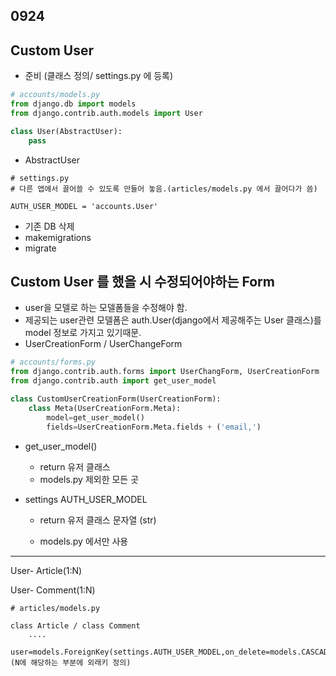 ## 0924

## Custom User

- 준비 (클래스 정의/ settings.py 에 등록)

```python
# accounts/models.py
from django.db import models
from django.contrib.auth.models import User

class User(AbstractUser):
	pass
```

- AbstractUser

```
# settings.py 
# 다른 앱에서 끌어쓸 수 있도록 만들어 놓음.(articles/models.py 에서 끌어다가 씀)

AUTH_USER_MODEL = 'accounts.User'
```

- 기존 DB 삭제
- makemigrations
- migrate

## Custom User 를 했을 시 수정되어야하는 Form

- user을 모델로 하는 모델폼들을 수정해야 함.
- 제공되는 user관련 모델폼은 auth.User(django에서 제공해주는 User 클래스)를 model 정보로 가지고 있기때문.
- UserCreationForm / UserChangeForm 

```python
# accounts/forms.py
from django.contrib.auth.forms import UserChangForm, UserCreationForm
from django.contrib.auth import get_user_model

class CustomUserCreationForm(UserCreationForm):
	class Meta(UserCreationForm.Meta):
		model=get_user_model()
		fields=UserCreationForm.Meta.fields + ('email,')
```

- get_user_model()

  - return 유저 클래스
  - models.py 제외한 모든 곳

- settings AUTH_USER_MODEL

  - return 유저 클래스 문자열 (str)

  - models.py 에서만 사용 

-----------------

User- Article(1:N)

User- Comment(1:N)

```
# articles/models.py

class Article / class Comment
	....
	user=models.ForeignKey(settings.AUTH_USER_MODEL,on_delete=models.CASCADE)(N에 해당하는 부분에 외래키 정의)
```

